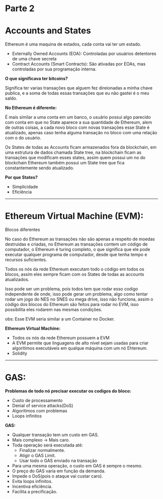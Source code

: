 # Parte 2

# Accounts and States

Ethereum é uma maquina de estados, cada conta vai ter um estado.

- Externally Owned Accounts (EOA): Controladas por usuários detentores de uma chave secreta
- Contract Accounts (Smart Contracts): São ativadas por EOAs, mas controladas por sua programação interna.


**O que significava ter bitcoins?**

Significa ter varias transações que alguem fez direionadas a minha chave publica, e a soma de todas essas transações que eu não gastei é o meu saldo.


**No Ethereum é diferente:**

É mais similar a uma conta em um banco, o usuário possui algo parecido com conta em que no State aparece a sua quantidade de Ethereum, alem de outras coisas, a cada novo bloco com novas transações esse State é atualizado, apenas caso tenha alguma transação no bloco com uma relação com o do usuário.

Os States de  todas as Accounts ficam armazenados fora da blockchain, em uma estrutura de dados chamada State tree, na blockchain ficam as transações que modificam esses states, assim quem possui um no do blockchain Ethereum também possui um State tree que fica constantemente sendo atualizado.


**Por que States?**

- Simplicidade
- Eficiência

---

# Ethereum Virtual Machine (EVM):

Blocos diferentes

No caso do Ethereum as transações não são apenas a respeito de moedas destruidas e criadas, no Ethereum as transações contem um código de computador, o Ethereum é turing completo, o que significa que ele pode executar qualquer programa de computador, desde que tenha tempo e recursos suficientes.

Todos os nós da rede Ethereum executam todo o código em todos os blocos, assim eles sempre ficam com os States de todas as accounts atualizados.

Isso pode ser um problema, pois todos tem que rodar esso codigo independente de onde, isso pode gerar um problema, algo como tentar rodar um jogo do NES no SNES ou mega drive, isso não funciona, assim o código dos blocos do Ethereum são feitos para rodar no EVM, isso possibilita eles rodarem nas mesmas condições.

obs: Esse EVM seria similar a um Container no Docker. 

**Ethereum Virtual Machine:**

- Todos os nós da rede Ethereum possuem a EVM
- A EVM permite que linguagens de alto nível sejam usadas para criar algoritimos executáveis em qualque máquina com um nó Ehtereum.
- Solidity

---

# GAS:

**Problemas de todo nó precisar executar os codigos do bloco:**

- Custo de processamento
- Denial of service attacks(DoS)
- Algoritimos com problemas
- Loops infinitos

**GAS:**

- Qualquer transação tem um custo em GAS.
- Mais complexo -> Mais caro.
- Toda operação será executada até:
  - Finalizar normalmente.
  - Atigir o GAS Limit.
  - Usar todo o GAS enviado na transação
-  Para uma mesma operação, o custo em GAS é sempre o mesmo.
-  O preço do GAS varia em função da demanda.
- Impede o DoS(pois o ataque vai custar caro).
- Evita loops infinitos.
- Incentiva eficiência.
- Facilita a precificação.